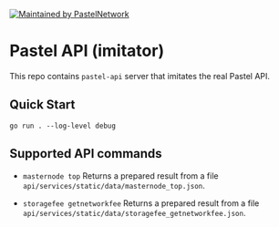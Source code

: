 [![Maintained by PastelNetwork](https://img.shields.io/badge/maintained%20by-pastel.network-%235849a6.svg)](https://pastel.network)

# Pastel API (imitator)

This repo contains `pastel-api` server that imitates the real Pastel API.

## Quick Start

``` shell
go run . --log-level debug
```

## Supported API commands

* `masternode top`
Returns a prepared result from a file `api/services/static/data/masternode_top.json`.

* `storagefee getnetworkfee`
Returns a prepared result from a file `api/services/static/data/storagefee_getnetworkfee.json`.
